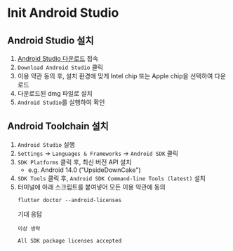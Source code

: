 # Init Android Studio

## Android Studio 설치

1. [Android Studio 다운로드](https://developer.android.com/studio) 접속
2. `Download Android Studio` 클릭
3. 이용 약관 동의 후, 설치 환경에 맞게 Intel chip 또는 Apple chip을 선택하여 다운로드
4. 다운로드된 dmg 파일로 설치
5. `Android Studio`를 실행하여 확인

## Android Toolchain 설치

1. `Android Studio` 실행
2. `Settings` -> `Languages & Frameworks` -> `Android SDK` 클릭
3. `SDK Platforms` 클릭 후, 최신 버전 API 설치
   - e.g. Android 14.0 ("UpsideDownCake")
4. `SDK Tools` 클릭 후, `Android SDK Command-line Tools (latest)` 설치
5. 터미널에 아래 스크립트를 붙여넣어 모든 이용 약관에 동의
   ```
   flutter doctor --android-licenses
   ```
   기대 응답
   ```
   이상 생략
   
   All SDK package licenses accepted
   ```